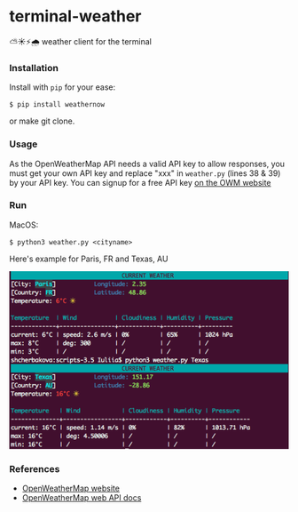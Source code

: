 # terminal-weather
 ⛅☀️⚡🌧 weather client for the terminal

### Installation

Install with `pip` for your ease:

```shell
$ pip install weathernow
```

or make git clone.

### Usage

As the OpenWeatherMap API needs a valid API key to allow responses, you must get your own API key and replace "xxx" in `weather.py` (lines 38 & 39) by your API key.
You can signup for a free API key [on the OWM website](https://home.openweathermap.org/users/sign_up)

### Run

MacOS:

```shell
$ python3 weather.py <cityname>
```

Here's example for Paris, FR and Texas, AU


![demo](https://github.com/akinariobi/terminal-weather/blob/master/img/term.png)

### References
* [OpenWeatherMap website](http://openweathermap.org/)
* [OpenWeatherMap web API docs](http://openweathermap.org/api)
